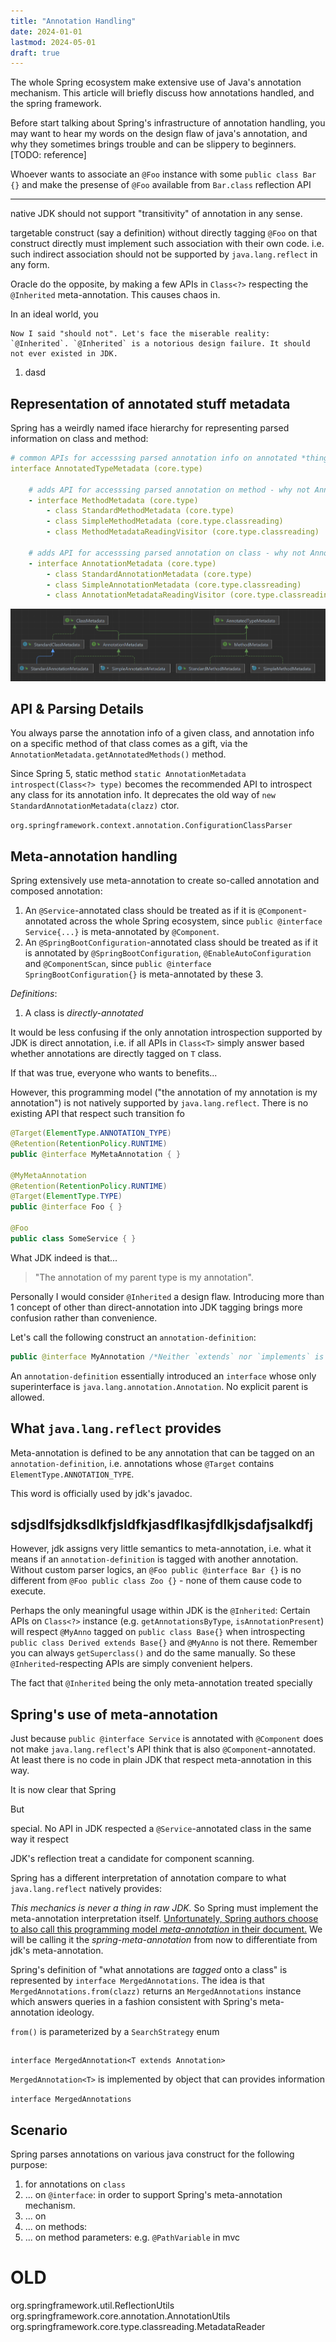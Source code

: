 ```yaml
---
title: "Annotation Handling"
date: 2024-01-01
lastmod: 2024-05-01
draft: true
---
```


The whole Spring ecosystem make extensive use of Java's annotation mechanism. This article will briefly discuss how annotations handled, and the spring framework.

Before start talking about Spring's infrastructure of annotation handling, you may want to hear my words on the design flaw of java's annotation, and why they sometimes brings trouble and can be slippery to beginners. [TODO: reference]

<!--

-->

Whoever wants to associate an `@Foo` instance with some `public class Bar {}` and make the presense of `@Foo` available from `Bar.class` reflection API 

---

native JDK should not support "transitivity" of annotation in any sense.


targetable construct (say a  definition) without directly tagging `@Foo` on that construct directly must implement such association with their own code. i.e. such indirect association should not be supported by `java.lang.reflect` in any form.

Oracle do the opposite, by making a few APIs in `Class<?>` respecting the `@Inherited` meta-annotation.
This causes chaos in.

 In an ideal world, you 

    Now I said "should not". Let's face the miserable reality: `@Inherited`. `@Inherited` is a notorious design failure. It should not ever existed in JDK.

1. dasd

## Representation of annotated stuff metadata

Spring has a weirdly named iface hierarchy for representing parsed information on class and method:

```yml
# common APIs for accesssing parsed annotation info on annotated *things* in java,
interface AnnotatedTypeMetadata (core.type)

    # adds API for accesssing parsed annotation on method - why not AnnotatedMethodMetadata??
    - interface MethodMetadata (core.type)             
        - class StandardMethodMetadata (core.type)
        - class SimpleMethodMetadata (core.type.classreading)
        - class MethodMetadataReadingVisitor (core.type.classreading)

    # adds API for accesssing parsed annotation on class - why not AnnotatedClassMetadata??
    - interface AnnotationMetadata (core.type)
        - class StandardAnnotationMetadata (core.type)
        - class SimpleAnnotationMetadata (core.type.classreading)
        - class AnnotationMetadataReadingVisitor (core.type.classreading)
```

![](./AnnotatedTypeMetadata.png)

## API & Parsing Details

You always parse the annotation info of a given class, and annotation info on a specific method of that class comes as a gift,
via the `AnnotationMetadata.getAnnotatedMethods()` method.

Since Spring 5, static method `static AnnotationMetadata introspect(Class<?> type)` becomes the recommended API to introspect
any class for its annotation info. It deprecates the old way of `new StandardAnnotationMetadata(clazz)` ctor.

`org.springframework.context.annotation.ConfigurationClassParser`

## Meta-annotation handling

Spring extensively use meta-annotation to create so-called annotation and composed annotation:
1. An `@Service`-annotated class should be treated as if it is `@Component`-annotated across the whole Spring ecosystem,
since `public @interface Service{...}` is meta-annotated by `@Component`.
2. An `@SpringBootConfiguration`-annotated class should be treated as if it is
 annotated by `@SpringBootConfiguration`, `@EnableAutoConfiguration` and `@ComponentScan`, 
 since `public @interface SpringBootConfiguration{}` is meta-annotated by these 3.

*Definitions*:
1. A class is *directly-annotated* 

It would be less confusing if the only annotation introspection supported by JDK is direct annotation, i.e.
if all APIs in `Class<T>` simply answer based whether annotations are directly tagged on `T` class.

If that was true, everyone who wants to benefits...

However, this programming model ("the annotation of my annotation is my annotation") is not natively supported by `java.lang.reflect`.
There is no existing API that respect such transition fo 

```java
@Target(ElementType.ANNOTATION_TYPE)
@Retention(RetentionPolicy.RUNTIME)
public @interface MyMetaAnnotation { }

@MyMetaAnnotation
@Retention(RetentionPolicy.RUNTIME)
@Target(ElementType.TYPE)
public @interface Foo { }

@Foo
public class SomeService { }
```

What JDK indeed is that...

> "The annotation of my parent type is my annotation".

Personally I would consider `@Inherited` a design flaw.
Introducing more than 1 concept of other than direct-annotation into JDK tagging brings more confusion rather than convenience.



Let's call the following construct an `annotation-definition`:

```java
public @interface MyAnnotation /*Neither `extends` nor `implements` is allowed there.*/ {}
```

An `annotation-definition` essentially introduced an `interface` whose only superinterface is `java.lang.annotation.Annotation`.
No explicit parent is allowed.

## What `java.lang.reflect` provides

Meta-annotation is defined to be any annotation that can be tagged on an `annotation-definition`,
i.e. annotations whose `@Target` contains `ElementType.ANNOTATION_TYPE`.

This word is officially used by jdk's javadoc.

## sdjsdlfsjdksdlkfjsldfkjasdflkasjfdlkjsdafjsalkdfj

However, jdk assigns very little semantics to meta-annotation,
i.e. what it means if an `annotation-definition` is tagged with another annotation.
Without custom parser logics, an `@Foo public @interface Bar {}` is no different from `@Foo public class Zoo {}` - none of them cause code to execute.

Perhaps the only meaningful usage within JDK is the `@Inherited`:
Certain APIs on `Class<?>` instance (e.g. `getAnnotationsByType`, `isAnnotationPresent`)
will respect `@MyAnno` tagged on `public class Base{}` when introspecting `public class Derived extends Base{}`
and `@MyAnno` is not there. 
Remember you can always `getSuperclass()` and do the same manually. So these `@Inherited`-respecting APIs
are simply convenient helpers.

The fact that `@Inherited` being the only meta-annotation treated specially

## Spring's use of meta-annotation

Just because `public @interface Service` is annotated with `@Component` does not make `java.lang.reflect`'s API think
that  is also `@Component`-annotated.
At least there is no code in plain JDK that respect meta-annotation in this way.

It is now clear that Spring 

But 

 special. No API in JDK respected a `@Service`-annotated class in the same way it respect

JDK's reflection
treat  a candidate for component scanning.

Spring has a different interpretation of annotation compare to what `java.lang.reflect` natively provides:

*This mechanics is never a thing in raw JDK.*
So Spring must implement the meta-annotation interpretation itself.
[Unfortunately, Spring authors choose to also call this programming model *meta-annotation* in their document.](https://docs.spring.io/spring-framework/docs/5.3.24/reference/html/core.html#beans-meta-annotations)
We will be calling it the *spring-meta-annotation* from now to differentiate from jdk's meta-annotation.

Spring's definition of "what annotations are *tagged* onto a class" is represented by `interface MergedAnnotations`.
The idea is that `MergedAnnotations.from(clazz)` returns an `MergedAnnotations` instance 
which answers queries in a fashion consistent with Spring's meta-annotation ideology.

`from()` is parameterized by a `SearchStrategy` enum

```java

```

`interface MergedAnnotation<T extends Annotation>` 

`MergedAnnotation<T>` is implemented by object that can provides information

`interface MergedAnnotations`

## Scenario

Spring parses annotations on various java construct for the following purpose:
1. for annotations on `class`
2. ... on `@interface`: in order to support Spring's meta-annotation mechanism.
3. ... on 
4. ... on methods:
5. ... on method parameters: e.g. `@PathVariable` in mvc






OLD
===============================================================
org.springframework.util.ReflectionUtils
org.springframework.core.annotation.AnnotationUtils
org.springframework.core.type.classreading.MetadataReader




